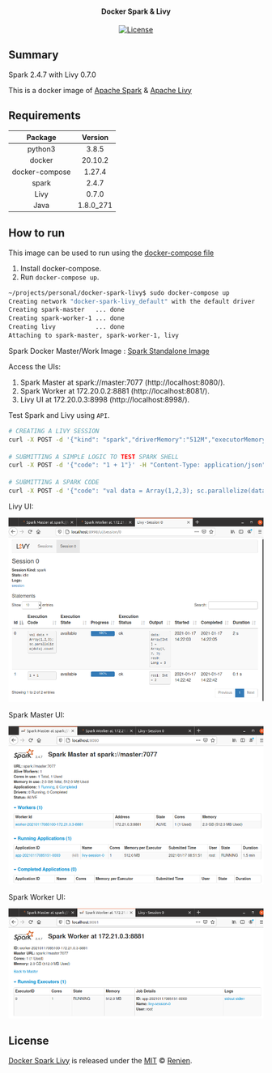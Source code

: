 <h1 align="center">
  <h4 align="center">Docker Spark & Livy</h4>
</h1>

<p align="center">
       <a href="">
           <img src="https://img.shields.io/npm/l/express.svg?maxAge=2592000&style=flat-square"
                alt="License">
         </a>
    </p>

## Summary

Spark 2.4.7 with Livy 0.7.0

This is a docker image of [Apache Spark](https://spark.apache.org/) & [Apache Livy](https://livy.apache.org/)

## Requirements

|Package|Version|  
|:-----:|:-----:|  
|python3|3.8.5|  
|docker|20.10.2|
|docker-compose|1.27.4|
|spark|2.4.7|
|Livy|0.7.0|
|Java|1.8.0_271|

## How to run

This image can be used to run using the [docker-compose file](docker-compose.yml)

1. Install docker-compose.
2. Run `docker-compose up`.

```sh
~/projects/personal/docker-spark-livy$ sudo docker-compose up
Creating network "docker-spark-livy_default" with the default driver
Creating spark-master   ... done
Creating spark-worker-1 ... done
Creating livy           ... done
Attaching to spark-master, spark-worker-1, livy
```

Spark Docker Master/Work Image : [Spark Standalone Image](https://hub.docker.com/r/renien/spark-stand-alone)  

Access the UIs:
1. Spark Master at spark://master:7077 (http://localhost:8080/).
2. Spark Worker at 172.20.0.2:8881 (http://localhost:8081/).
3. Livy UI at 172.20.0.3:8998 (http://localhost:8998/).

Test Spark and Livy using `API`.
```sh
# CREATING A LIVY SESSION
curl -X POST -d '{"kind": "spark","driverMemory":"512M","executorMemory":"512M"}' -H "Content-Type: application/json" http://localhost:8998/sessions/

# SUBMITTING A SIMPLE LOGIC TO TEST SPARK SHELL
curl -X POST -d '{"code": "1 + 1"}' -H "Content-Type: application/json" http://localhost:8998/sessions/0/statements

# SUBMITTING A SPARK CODE
curl -X POST -d '{"code": "val data = Array(1,2,3); sc.parallelize(data).count"}' -H "Content-Type: application/json" http://localhost:8998/sessions/0/statements
```

Livy UI:

![LivyUI](https://raw.githubusercontent.com/Renien/docker-spark-livy/master/doc/livy-ui.png "LivyUI")

Spark Master UI:

![SparkMaster](https://raw.githubusercontent.com/Renien/docker-spark-livy/master/doc/spark-master.png "SparkMaster")

Spark Worker UI:

![SparkWorker](https://raw.githubusercontent.com/Renien/docker-spark-livy/master/doc/spark-worker.png "SparkWorker")

## License
[Docker Spark Livy](https://github.com/Renien/docker-spark-livy) is released under the [MIT](https://opensource.org/licenses/MIT) © [Renien](https://github.com/Renien).

